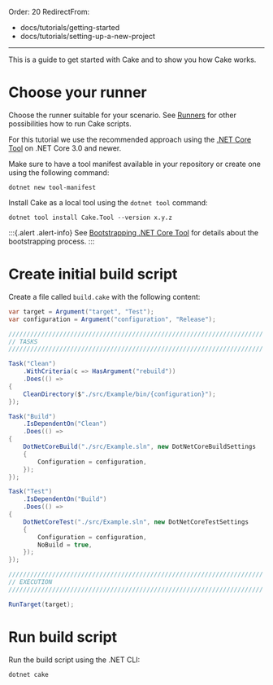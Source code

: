 Order: 20
RedirectFrom:
  - docs/tutorials/getting-started
  - docs/tutorials/setting-up-a-new-project
---

This is a guide to get started with Cake and to show you how Cake works.

# Choose your runner

Choose the runner suitable for your scenario.
See [Runners](../running-builds/runners) for other possibilities how to run Cake scripts.

For this tutorial we use the recommended approach using the [.NET Core Tool](../running-builds/runners/dotnet-core-tool)
on .NET Core 3.0 and newer.

Make sure to have a tool manifest available in your repository or create one using the following command:

```shell
dotnet new tool-manifest
```

Install Cake as a local tool using the `dotnet tool` command:

```shell
dotnet tool install Cake.Tool --version x.y.z
```

:::{.alert .alert-info}
See [Bootstrapping .NET Core Tool](../running-builds/runners/dotnet-core-tool#bootstrapping-for.net-core-tool) for details about the bootstrapping process.
:::

# Create initial build script

Create a file called `build.cake` with the following content:

```csharp
var target = Argument("target", "Test");
var configuration = Argument("configuration", "Release");

//////////////////////////////////////////////////////////////////////
// TASKS
//////////////////////////////////////////////////////////////////////

Task("Clean")
    .WithCriteria(c => HasArgument("rebuild"))
    .Does(() =>
{
    CleanDirectory($"./src/Example/bin/{configuration}");
});

Task("Build")
    .IsDependentOn("Clean")
    .Does(() =>
{
    DotNetCoreBuild("./src/Example.sln", new DotNetCoreBuildSettings
    {
        Configuration = configuration,
    });
});

Task("Test")
    .IsDependentOn("Build")
    .Does(() =>
{
    DotNetCoreTest("./src/Example.sln", new DotNetCoreTestSettings
    {
        Configuration = configuration,
        NoBuild = true,
    });
});

//////////////////////////////////////////////////////////////////////
// EXECUTION
//////////////////////////////////////////////////////////////////////

RunTarget(target);
```

# Run build script

Run the build script using the .NET CLI:

```shell
dotnet cake
```
